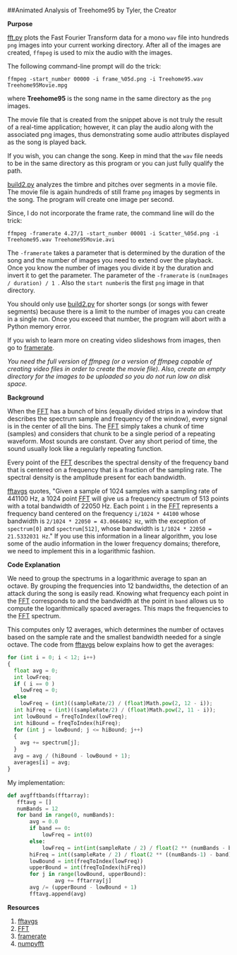 ##Animated Analysis of Treehome95 by Tyler, the Creator

**Purpose**

[fft.py] plots the Fast Fourier Transform data for a mono ```wav``` file into hundreds
```png``` images into your current working directory. After all of the images are created,
```ffmpeg``` is used to mix the audio with the images. 

The following command-line prompt will do the trick:
```
ffmpeg -start_number 00000 -i frame_%05d.png -i Treehome95.wav Treehome95Movie.mpg
```
where **Treehome95** is the song name in the same directory as the ```png``` images.

The movie file that is created from the snippet above is not truly the result of a 
real-time application; however, it can play the audio along with the associated png 
images, thus demonstrating some audio attributes displayed as the song is played back. 

If you wish, you can change the song. Keep in mind that the ```wav``` file needs to be
in the same directory as this program or you can just fully qualify the path.


[build2.py] analyzes the timbre and pitches over segments in a movie file. The movie file is again hundreds 
of still frame ```png``` images by segments in the song. The program will create one image per second.

Since, I do not incorporate the frame rate, the command line will do the trick:
```
ffmpeg -framerate 4.27/1 -start_number 00001 -i Scatter_%05d.png -i Treehome95.wav Treehome95Movie.avi
```
The ```-framerate``` takes a parameter that is determined by the duration of the song and the number
of images you need to extend over the playback. Once you know the number of images you divide it by
the duration and invert it to get the parameter. The parameter of the ```-framerate``` is ```(numImages / duration) / 1 ```. Also the ```start number```is the first ```png``` image in that directory. 

You should only use [build2.py] for shorter songs (or songs with fewer segments) because there is a limit to the number of images you can create in a single run. Once you exceed that number, the program will abort with a Python memory error.

If you wish to learn more on creating video slideshows from images, then go to [framerate]. 

*You need the full version of ffmpeg (or a version of ffmpeg capable of creating video 
files in order to create the movie file). Also, create an empty directory for
the images to be uploaded so you do not run low on disk space.*

**Background**

When the [FFT] has a bunch of bins (equally divided strips in a window that describes the spectrum sample and frequency of the window), every signal is in the center of all the bins. The [FFT] simply takes a chunk of time (samples) and considers that chunk to be a single period of a repeating waveform. Most sounds are constant. Over any short period of time, the sound usually look like a regularly repeating function.

Every point of the [FFT] describes the spectral density of the frequency band that is centered on a frequency that is a fraction of the sampling rate. The spectral density is the amplitude present for each bandwidth. 

[fftavgs] quotes, "Given a sample of 1024 samples with a sampling rate of 441100 Hz, a 1024 point [FFT] will give
us a frequency spectrum of 513 points with a total bandwidth of 22050 Hz. Each point ```i``` in the
[FFT] represents a frequency band centered on the frequency ```i/1024 * 44100``` whose bandwidth is 
```2/1024 * 22050 = 43.0664062 Hz```, with the exception of ```spectrum[0]``` and ```spectrum[512]```,
whose bandwidth is ```1/1024 * 22050 = 21.5332031 Hz```." If you use this information in a linear algorithm,
you lose some of the audio information in the lower frequency domains; therefore, we need to implement
this in a logarithmic fashion.

**Code Explanation**

We need to group the spectrums in a logarithmic average to span an octave. By grouping the frequencies
into 12 bandwidths, the detection of an attack during the song is easily read. Knowing what frequency 
each point in the [FFT] corresponds to and the bandwidth at the point in ```band``` allows
us to compute the logarithmically spaced averages. This maps the frequencies to the [FFT] spectrum.

This computes only 12 averages, which determines the number of octaves based on the sample rate and the 
smallest bandwidth needed for a single octave. The code from [fftavgs] below explains how to get the averages:

```python
for (int i = 0; i < 12; i++)
{
  float avg = 0;
  int lowFreq;
  if ( i == 0 ) 
    lowFreq = 0;
  else
    lowFreq = (int)((sampleRate/2) / (float)Math.pow(2, 12 - i));
  int hiFreq = (int)((sampleRate/2) / (float)Math.pow(2, 11 - i));
  int lowBound = freqToIndex(lowFreq);
  int hiBound = freqToIndex(hiFreq);
  for (int j = lowBound; j <= hiBound; j++)
  {
    avg += spectrum[j];
  }
  avg = avg / (hiBound - lowBound + 1);
  averages[i] = avg;
}
```

My implementation:
 ```python
def avgfftbands(fftarray):
    fftavg = []
    numBands = 12
    for band in range(0, numBands):
        avg = 0.0
        if band == 0:
            lowFreq = int(0)
        else:
            lowFreq = int(int(sampleRate / 2) / float(2 ** (numBands - band)))		  
        hiFreq = int((sampleRate / 2) / float(2 ** ((numBands-1) - band)))
        lowBound = int(freqToIndex(lowFreq))
        upperBound = int(freqToIndex(hiFreq))
        for j in range(lowBound, upperBound):
                avg += fftarray[j]			
        avg /= (upperBound - lowBound + 1)
        fftavg.append(avg)
 ```

**Resources**

1. [fftavgs]
2. [FFT]
3. [framerate]
4. [numpyfft]

[numpyfft]: http://docs.scipy.org/doc/numpy/reference/generated/numpy.fft.fft.html
[fftavgs]: http://code.compartmental.net/2007/03/21/fft-averages/comment-page-1/
[FFT]: https://www.youtube.com/watch?v=tqcZrPMi4nk
[framerate]: https://trac.ffmpeg.org/wiki/Create%20a%20video%20slideshow%20from%20images
[fft.py]: https://github.com/JoePaxton/ResearchModule3/blob/master/fft.py
[build2.py]: https://github.com/JoePaxton/ResearchModule3/blob/master/build2.py
